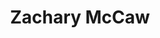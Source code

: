 ---
layout: splash
permalink: /
title: "Zachary McCaw"
excerpt: "<br><br><br><br><br>"
header:
  overlay_image: /assets/images/Yosemite.jpeg
  caption: Merced River, ‎Yosemite, CA.
  actions:
    - label: "About"
      url: "/About/"
---
